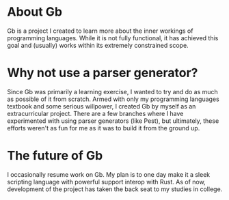 # About Gb

Gb is a project I created to learn more about the inner workings of programming
languages. While it is not fully functional, it has achieved this goal and (usually)
works within its extremely constrained scope. 

# Why not use a parser generator?

Since Gb was primarily a learning exercise, I wanted to try and do as much as possible
of it from scratch. Armed with only my programming languages textbook and some serious
willpower, I created Gb by myself as an extracurricular project. There are a few
branches where I have experimented with using parser generators (like Pest), but
ultimately, these efforts weren't as fun for me as it was to build it from the ground
up.

# The future of Gb

I occasionally resume work on Gb. My plan is to one day make it a sleek scripting
language with powerful support interop with Rust. As of now, development of the project
has taken the back seat to my studies in college. 
